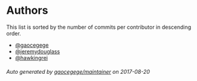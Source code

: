 # Authors

This list is sorted by the number of commits per contributor in descending order.

* [@gaocegege](https://github.com/gaocegege)
* [@jeremydouglass](https://github.com/jeremydouglass)
* [@hawkingrei](https://github.com/hawkingrei)

###### Auto generated by [gaocegege/maintainer](https://github.com/gaocegege/maintainer) on 2017-08-20
